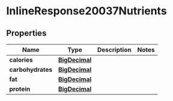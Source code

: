 

# InlineResponse20037Nutrients

## Properties

Name | Type | Description | Notes
------------ | ------------- | ------------- | -------------
**calories** | [**BigDecimal**](BigDecimal.md) |  | 
**carbohydrates** | [**BigDecimal**](BigDecimal.md) |  | 
**fat** | [**BigDecimal**](BigDecimal.md) |  | 
**protein** | [**BigDecimal**](BigDecimal.md) |  | 



